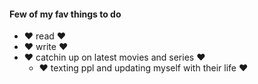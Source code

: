 #### Few of my fav things to do
* :heart: read :heart:
 * :heart: write :heart:
  * :heart: catchin up on latest movies and series :heart:
    * :heart: texting ppl and updating myself with their life :heart:
